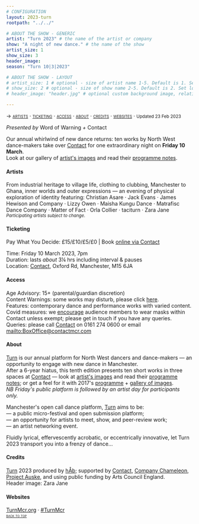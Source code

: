 ```yaml
---
# CONFIGURATION
layout: 2023-turn
rootpath: "../../"

# ABOUT THE SHOW - GENERIC
artist: "Turn 2023" # the name of the artist or company
show: "A night of new dance." # the name of the show
artist_size: 1
show_size: 3
header_image:  
season: "Turn 10|3|2023"

# ABOUT THE SHOW - LAYOUT
# artist_size: 1 # optional - size of artist name 1-5. Default is 1. Set longer names to lower values
# show_size: 2 # optional - size of show name 2-5. Default is 2. Set longer names to lower values
# header_image: "header.jpg" # optional custom background image, relative to current page

---
```

<span style='font-variant: small-caps'>→ [artists](/current/2023-turn/#artists) · [ticketing](/current/2023-turn/#ticketing) · [access](/current/2023-turn/#access) · [about](/current/2023-turn/#about) · [credits](/current/2023-turn/#credits) · [websites](/current/2023-turn/#websites)</span> · <small>Updated 23 Feb 2023</small>     
        
*Presented by* Word of Warning *+* Contact        
        
Our annual whirlwind of new dance returns: ten works by North West dance-makers take over <a href="https://contactmcr.com" target="_blank">Contact</a> for one extraordinary night on **Friday 10 March**.<br>Look at our gallery of [artist's images](/galleries/2023-turnpre) and read their [programme notes](/current/2023-turn/programme).        
        
#### Artists         
From industrial heritage to village life, clothing to clubbing, Manchester to Ghana, inner worlds and outer expressions — an evening of physical exploration of identity featuring: Christian Asare · Jack Evans · James Hewison and Company · Lizzy Owen · Maisha Kungu Dance · Matrafisc Dance Company · Matter of Fact · Orla Collier · taciturn · Zara Jane<br><small>*Participating artists subject to change.*</small>         
         
#### Ticketing         
Pay What You Decide: £15/£10/£5/£0 | Book <a href="https://contactmcr.com/book-online/308158" target="_blank">online via Contact</a>         
         
Time: Friday 10 March 2023, 7pm<br>Duration: lasts *about* 3¼ hrs including interval & pauses<br>Location: <a href="https://contactmcr.com/about-us/your-visit" target="_blank">Contact</a>, Oxford Rd, Manchester, M15 6JA       
        
#### Access         
Age Advisory: 15+ (parental/guardian discretion)<br>Content Warnings: some works may disturb, please click [here](/warnings).<br>Features: contemporary dance and performance works with varied content.<br>Covid measures: we <a href="https://contactmcr.com/covid-19-faq" target="_blank">encourage</a> audience members to wear masks within Contact unless exempt; please get in touch if you have any queries.<br>Queries: please call <a href="https://contactmcr.com/accessibility" target="_blank">Contact</a> on 0161 274 0600 or email <mailto:BoxOffice@contactmcr.com>        
         
#### About         
[Turn](/hab/turn) is our annual platform for North West dancers and dance-makers — an opportunity to engage with new dance in Manchester.<br>After a 6-year hiatus, this tenth edition presents ten short works in three spaces at <a href="http://contactmcr.com" target="_blank">Contact</a> — look at [artist's images](/galleries/2023-turnpre) and read their [programme notes](/current/2023-turn/programme); or get a feel for it with 2017's [programme](/archive/2017-turn/programme) + [gallery of images](/galleries/2017-turn).<br>*NB Friday's public platform is followed by an artist day for participants only.*        
        
Manchester's open call dance platform, [Turn](/hab/turn) aims to be:<br>— a public micro-festival and open submission platform;<br>— an opportunity for artists to meet, show, and peer-review work;<br>— an artist networking event.         
        
Fluidly lyrical, effervescently acrobatic, or eccentrically innovative, let Turn 2023 transport you into a frenzy of dance…        
        
#### Credits                 
[Turn](/hab/turn) 2023 produced by [hÅb](/hab); supported by <a href="https://contactmcr.com" target="_blank">Contact</a>, <a href="https://companychameleon.com" target="_blank">Company Chameleon</a>, <a href="https://projectauske.com" target="_blank">Project Auske</a>, and using public funding by Arts Council England.<br>Header image: Zara Jane          
        
#### Websites         
<a href="https://turnmcr.org" target="_blank">TurnMcr.org</a> · <a href="https://twitter.com/hashtag/TurnMcr" target="_blank">#TurnMcr</a>               
<small><span style='font-variant: small-caps'>[back to top](/current/2023-turn)</span></small>

